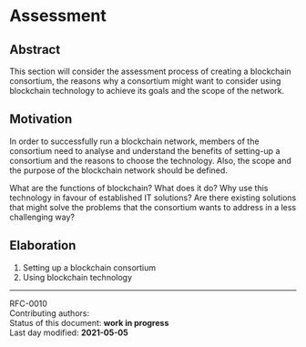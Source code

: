 # Assessment

## Abstract

This section will consider the assessment process of creating a blockchain consortium, the reasons why a consortium might want to consider using blockchain technology to achieve its goals and the scope of the network.

## Motivation

 In order to successfully run a blockchain network, members of the consortium need to analyse and understand the benefits of setting-up a consortium and the reasons to choose the technology. Also, the scope and the purpose of the blockchain network should be defined.
 
 What are the functions of blockchain? What does it do? Why use this technology in favour of established IT solutions? Are there existing solutions that might solve the problems that the consortium wants to address in a less challenging way?
 
## Elaboration

1) Setting up a blockchain consortium
2) Using blockchain technology



________

RFC-0010   
Contributing authors:    
Status of this document: **work in progress**    
Last day modified: **2021-05-05**

 
